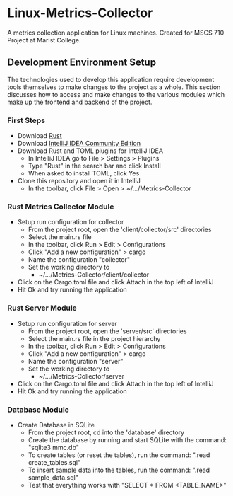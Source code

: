 # Linux-Metrics-Collector
A metrics collection application for Linux machines. Created for MSCS 710 Project at Marist College.

## Development Environment Setup
The technologies used to develop this application require development tools themselves to make changes to the project as a whole. This section discusses how to access and make changes to the various modules which make up the frontend and backend of the project.

### First Steps
* Download [Rust](https://www.rust-lang.org/tools/install)
* Download [IntelliJ IDEA Community Edition](https://www.jetbrains.com/idea/download/#section=windows)
* Download Rust and TOML plugins for IntelliJ IDEA
  * In IntelliJ IDEA go to File > Settings > Plugins
  * Type "Rust" in the search bar and click Install
  * When asked to install TOML, click Yes
* Clone this repository and open it in IntelliJ
  * In the toolbar, click File > Open > ~/.../Metrics-Collector

### Rust Metrics Collector Module
* Setup run configuration for collector
  * From the project root, open the 'client/collector/src' directories
  * Select the main.rs file
  * In the toolbar, click Run > Edit > Configurations
  * Click "Add a new configuration" > cargo
  * Name the configuration "collector"
  * Set the working directory to 
    * ~/.../Metrics-Collector/client/collector
* Click on the Cargo.toml file and click Attach in the top left of IntelliJ
* Hit Ok and try running the application

### Rust Server Module
* Setup run configuration for server
  * From the project root, open the 'server/src' directories
  * Select the main.rs file in the project hierarchy
  * In the toolbar, click Run > Edit > Configurations
  * Click "Add a new configuration" > cargo
  * Name the configuration "server"
  * Set the working directory to
    * ~/.../Metrics-Collector/server
* Click on the Cargo.toml file and click Attach in the top left of IntelliJ
* Hit Ok and try running the application

### Database Module
* Create Database in SQLite
  * From the project root, cd into the 'database' directory
  * Create the database by running and start SQLite with the command: "sqlite3 mmc.db"
  * To create tables (or reset the tables), run the command: ".read create_tables.sql"
  * To insert sample data into the tables, run the command: ".read sample_data.sql"
  * Test that everything works with "SELECT * FROM <TABLE_NAME>"
